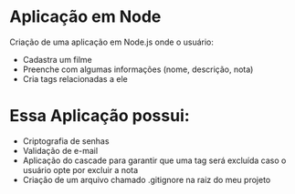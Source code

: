 
# Aplicação em Node

Criação de uma aplicação em Node.js onde o usuário:

- Cadastra um filme
- Preenche com algumas informações (nome, descrição, nota) 
- Cria tags relacionadas a ele

# Essa Aplicação possui:
- Criptografia de senhas
- Validação de e-mail
- Aplicação do cascade para garantir que uma tag será excluída caso o usuário opte por excluir a nota 
- Criação de um arquivo chamado .gitignore na raiz do meu projeto

